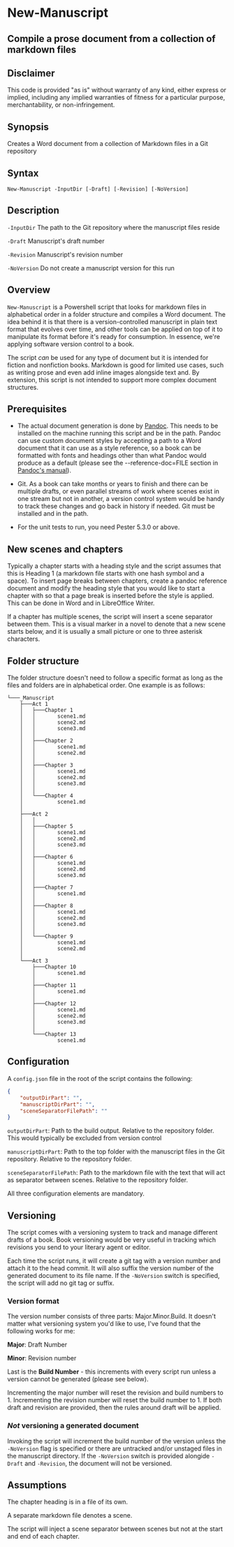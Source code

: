 # New-Manuscript
## Compile a prose document from a collection of markdown files

## Disclaimer
This code is provided "as is" without warranty of any kind, either express or implied, including any implied warranties of fitness for a particular purpose, merchantability, or non-infringement.

## Synopsis
Creates a Word document from a collection of Markdown files in a Git repository

## Syntax
```
New-Manuscript -InputDir [-Draft] [-Revision] [-NoVersion]
```

## Description

`-InputDir`&#9;The path to the Git repository where the manuscript files reside

`-Draft`&#9;Manuscript's draft number

`-Revision`&#9;Manuscript's revision number

`-NoVersion`&#9;Do not create a manuscript version for this run

## Overview
`New-Manuscript` is a Powershell script that looks for markdown files in alphabetical order in a folder structure and compiles a Word document. The idea behind it is that there is a version-controlled manuscript in plain text format that evolves over time, and other tools can be applied on top of it to manipulate its format before it's ready for consumption. In essence, we're applying software version control to a book.

The script *can* be used for any type of document but it is intended for fiction and nonfiction books. Markdown is good for limited use cases, such as writing prose and even add inline images alongside text and. By extension, this script is not intended to support more complex document structures.


## Prerequisites
- The actual document generation is done by [Pandoc](https://pandoc.org/). This needs to be installed on the machine running this script and be in the path. Pandoc can use custom document styles by accepting a path to a Word document that it can use as a style reference, so a book can be formatted with fonts and headings other than what Pandoc would produce as a default (please see the --reference-doc=FILE section in [Pandoc's manual](https://pandoc.org/MANUAL.html#options-affecting-specific-writers)).

- Git. As a book can take months or years to finish and there can be multiple drafts, or even parallel streams of work where scenes exist in one stream but not in another, a version control system would be handy to track these changes and go back in history if needed. Git must be installed and in the path.

- For the unit tests to run, you need Pester 5.3.0 or above.

## New scenes and chapters

Typically a chapter starts with a heading style and the script assumes that this is Heading 1 (a markdown file starts with one hash symbol and a space). To insert page breaks between chapters, create a pandoc reference document and modify the heading style that you would like to start a chapter with so that a page break is inserted before the style is applied. This can be done in Word and in LibreOffice Writer.

If a chapter has multiple scenes, the script will insert a scene separator between them. This is a visual marker in a novel to denote that a new scene starts below, and it is usually a small picture or one to three asterisk characters.

## Folder structure

The folder structure doesn't need to follow a specific format as long as the files and folders are in alphabetical order. One example is as follows:

```
└───_Manuscript
    ├───Act 1
    │   ├───Chapter 1
    │   │       scene1.md
    │   │       scene2.md
    │   │       scene3.md
    │   │
    │   ├───Chapter 2
    │   │       scene1.md
    │   │       scene2.md
    │   │
    │   ├───Chapter 3
    │   │       scene1.md
    │   │       scene2.md
    │   │       scene3.md
    │   │
    │   └───Chapter 4
    │           scene1.md
    │
    ├───Act 2
    │   │ 
    │   ├───Chapter 5
    │   │       scene1.md
    │   │       scene2.md
    │   │       scene3.md
    │   │
    │   ├───Chapter 6
    │   │       scene1.md
    │   │       scene2.md
    │   │       scene3.md
    │   │
    │   ├───Chapter 7
    │   │       scene1.md
    │   │
    │   ├───Chapter 8
    │   │       scene1.md
    │   │       scene2.md
    │   │       scene3.md
    │   │
    │   └───Chapter 9
    │           scene1.md
    │           scene2.md
    │
    └───Act 3
        ├───Chapter 10
        │       scene1.md
        │
        ├───Chapter 11
        │       scene1.md
        │
        ├───Chapter 12
        │       scene1.md
        │       scene2.md
        │       scene3.md
        │
        └───Chapter 13
                scene1.md
```

## Configuration
A `config.json` file in the root of the script contains the following:

```json
{
    "outputDirPart": "",
    "manuscriptDirPart": "",
    "sceneSeparatorFilePath": ""
}
```

`outputDirPart`:&#9;Path to the build output. Relative to the repository folder. This would typically be excluded from version control

`manuscriptDirPart`:&#9;Path to the top folder with the manuscript files in the Git repository. Relative to the repository folder.

`sceneSeparatorFilePath`:&#9;Path to the markdown file with the text that will act as separator between scenes. Relative to the repository folder.

All three configuration elements are mandatory.

## Versioning

The script comes with a versioning system to track and manage different drafts of a book. Book versioning would be very useful in tracking which revisions you send to your literary agent or editor.

Each time the script runs, it will create a git tag with a version number and attach it to the head commit. It will also suffix the version number of the generated document to its file name. If the `-NoVersion` switch is specified, the script will add no git tag or suffix.

### Version format
The version number consists of three parts: Major.Minor.Build. It doesn't matter what versioning system you'd like to use, I've found that the following works for me:

**Major**: Draft Number

**Minor**: Revision number

Last is the **Build Number** - this increments with every script run unless a version cannot be generated (please see below).

Incrementing the major number will reset the revision and build numbers to 1. Incrementing the revision number will reset the build number to 1. If both draft and revision are provided, then the rules around draft will be applied.

### *Not* versioning a generated document

Invoking the script will increment the build number of the version unless the `-NoVersion` flag is specified or there are untracked and/or unstaged files in the manuscript directory. If the `-NoVersion` switch is provided alongide `-Draft` and `-Revision`, the document will not be versioned.

## Assumptions

The chapter heading is in a file of its own.

A separate markdown file denotes a scene.

The script will inject a scene separator between scenes but not at the start and end of each chapter.
